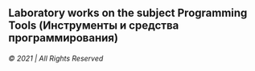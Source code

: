 ## Laboratory works on the subject Programming Tools (Инструменты и средства программирования)

###### © 2021  | All Rights Reserved
